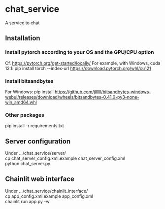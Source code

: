 # chat_service
A service to chat

## Installation
### Install pytorch according to your OS and the GPU/CPU option
Cf. https://pytorch.org/get-started/locally/
For example, with Windows, cuda 12.1:
pip install torch --index-url https://download.pytorch.org/whl/cu121

### Install bitsandbytes
For Windows:
pip install https://github.com/jllllll/bitsandbytes-windows-webui/releases/download/wheels/bitsandbytes-0.41.0-py3-none-win_amd64.whl

### Other packages
pip install -r requirements.txt

## Server configuration
Under .../chat_service/server/  
cp chat_server_config.xml.example chat_server_config.xml  
python chat_server.py  

## Chainlit web interface
Under .../chat_service/chainlit_interface/  
cp app_config.xml.example app_config.xml  
chainlit run app.py -w  